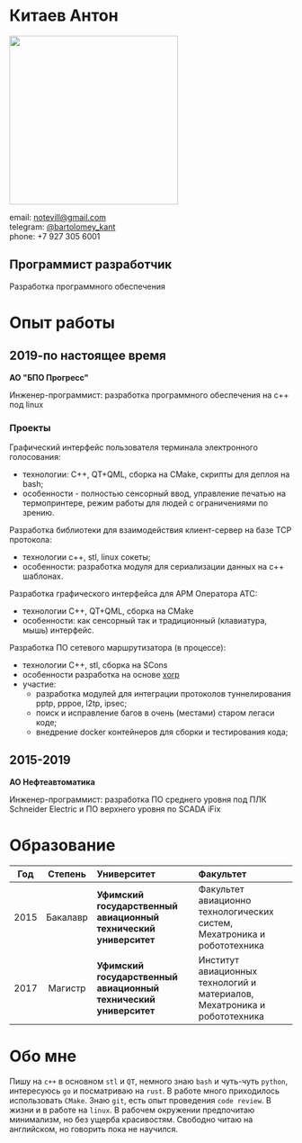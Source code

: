 # Китаев Антон

<image src="images/photo.jpg" width="300"/>

email: [notevill@gmail.com](mailto:notevill@gmail.com) </br> 
telegram: [@bartolomey_kant](https://t.me/bartolomey_kant)</br>
phone: +7 927 305 6001

## Программист разработчик
Разработка программного обеспечения

# Опыт работы

## 2019-по настоящее время

**АО "БПО Прогресс"**

Инженер-программист: разработка программного обеспечения на с++ под linux

### Проекты
Графический интерфейс пользователя терминала электронного голосования:

 - технологии: С++, QT+QML, сборка на CMake, скрипты для деплоя на bash;
 - особенности - полностью сенсорный ввод, управление печатью на термопринтере, режим работы для людей с ограничениями по зрению.

Разработка библиотеки для взаимодействия клиент-сервер на базе TCP протокола:

- технологии c++, stl, linux сокеты;
- особенности: разработка модуля для сериализации данных на c++ шаблонах.

Разработка графического интерфейса для АРМ Оператора АТС:

- технологии C++, QT+QML, сборка на CMake
- особенности: как сенсорный так и традиционный (клавиатура, мышь) интерфейс.

Разработка ПО сетевого маршрутизатора (в процессе):

 - технологии C++, stl, сборка на SCons
 - особенности разработка на основе [xorp](https://github.com/greearb/xorp.ct)
 - участие:
	- разработка модулей для интеграции протоколов туннелирования pptp, pppoe, l2tp, ipsec;
	- поиск и исправление багов в очень (местами) старом легаси коде;
	- внедрение docker контейнеров для сборки и тестирования кода;

## 2015-2019

**АО Нефтеавтоматика**

Инженер-программист: разработка ПО среднего уровня под ПЛК Schneider Electric и ПО верхнего уровня по SCADA iFix

# Образование

| Год | Степень |  Университет | Факультет |
|:-:|:-: | :-- | :-- |
| 2015 | Бакалавр | **Уфимский государственный авиационный технический университет** | Факультет авиационно технологических систем, Мехатроника и робототехника |
| 2017 | Магистр | **Уфимский государственный авиационный технический университет** | Институт авиационных технологий и материалов, Мехатроника и робототехника |


# Обо мне

Пишу на `с++` в основном `stl` и `QT`, немного знаю `bash` и чуть-чуть `python`, интересуюсь `go` и посматриваю на `rust`. В работе много приходилось использовать `CMake`. Знaю `git`, есть опыт проведения `code review`. В жизни и в работе на `linux`. В рабочем окружении предпочитаю минимализм, но без ущерба красивостям. Свободно читаю на английском, но говорить пока не научился.

